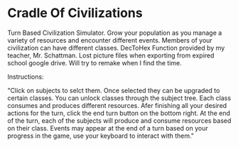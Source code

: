 # Cradle Of Civilizations

Turn Based Civilization Simulator.
Grow your population as you manage a variety of resources and encounter different events.
Members of your civilization can have different classes.
DecToHex Function provided by my teacher, Mr. Schattman.
Lost picture files when exporting from expired school google drive. Will try to remake when I find the time.

Instructions: 

"Click on subjects to selct them.
Once selected they can be upgraded to certain classes.
You can unlock classes through the subject tree.
Each class consumes and produces different resources.
Afer finishing all your desired actions for the turn, click the end turn button on the bottom right.
At the end of the turn, each of the subjects will produce and consume resources based on their class.
Events may appear at the end of a turn based on your progress in the game, use your keyboard to interact with them."
